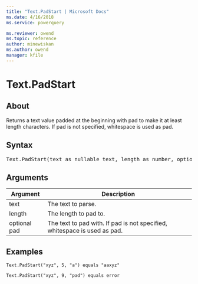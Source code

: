 ```yaml
---
title: "Text.PadStart | Microsoft Docs"
ms.date: 4/16/2018
ms.service: powerquery

ms.reviewer: owend
ms.topic: reference
author: minewiskan
ms.author: owend
manager: kfile
---
```

# Text.PadStart

  
## About  
Returns a text value padded at the beginning with pad to make it at least length characters.  If pad is not specified, whitespace is used as pad.  
  
## Syntax

<pre>
Text.PadStart(text as nullable text, length as number, optional pad as nullable text) as nullable text  
</pre>
  
## Arguments  
  
|Argument|Description|  
|------------|---------------|  
|text|The text to parse.|  
|length|The length to pad to.|  
|optional pad|The text to pad with.  If pad is not specified, whitespace is used as pad.|  
  
## Examples  
  
```powerquery-m 
Text.PadStart("xyz", 5, "a") equals "aaxyz"  
```  
  
```powerquery-m 
Text.PadStart("xyz", 9, "pad") equals error  
```  
